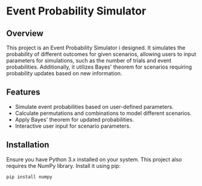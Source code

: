 # Event Probability Simulator

## Overview
This project is an Event Probability Simulator i designed. It simulates the probability of different outcomes for given scenarios, allowing users to input parameters for simulations, such as the number of trials and event probabilities. Additionally, it utilizes Bayes' theorem for scenarios requiring probability updates based on new information.

## Features
- Simulate event probabilities based on user-defined parameters.
- Calculate permutations and combinations to model different scenarios.
- Apply Bayes' theorem for updated probabilities.
- Interactive user input for scenario parameters.

## Installation

Ensure you have Python 3.x installed on your system. This project also requires the NumPy library. Install it using pip:

```bash
pip install numpy
